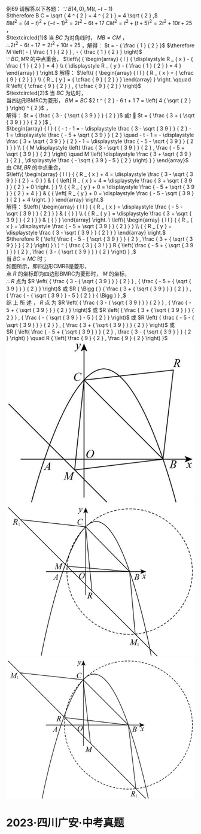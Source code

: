 例69 请解答以下各题：
$\because B ( 4 , 0 ) , M ( t , - t - 1 )$   
$\therefore B C = \sqrt { 4 ^ { 2 } + 4 ^ { 2 } } = 4 \sqrt { 2 } ,$   
$B M ^ { 2 } = \left( 4 - t \right) ^ { 2 } + \left( - t - 1 \right) ^ { 2 } = 2 t ^ { 2 } - 6 t + 1 7 { } ~ C M ^ { 2 } = t ^ { 2 } + \left( t + 5 \right) ^ { 2 } = 2 t ^ { 2 } + 1 0 t + 2 5$ ，  
$\textcircled{1}$ 当 $B C$ 为对角线时， $M B = C M$ ，  
$\therefore 2 t ^ { 2 } - 6 t + 1 7 = 2 t ^ { 2 } + 1 0 t + 2 5$ ，解得： $t = - { \frac { 1 } { 2 } }$ $\therefore M \left( - { \frac { 1 } { 2 } } , - { \frac { 1 } { 2 } } \right)$   
∵ $B C , M R$ 的中点重合， $\left\{ { \begin{array} { l } { \displaystyle R _ { x } - { \frac { 1 } { 2 } } = 4 } \\ { \displaystyle R _ { y } - { \frac { 1 } { 2 } } = 4 } \end{array} } \right.$ 解得： $\left\{ { \begin{array} { l l } { R _ { x } = { \cfrac { 9 } { 2 } } } \\ { R _ { y } = { \cfrac { 9 } { 2 } } } \end{array} } \right. \qquad R \left( { \cfrac { 9 } { 2 } } , { \cfrac { 9 } { 2 } } \right)$   
$\textcircled{2}$ 当 $B C$ 为边时，  
当四边形BMRC为菱形， $B M = B C$ $2 t ^ { 2 } - 6 t + 1 7 = \left( 4 { \sqrt { 2 } } \right) ^ { 2 }$ ，  
解得： $t = { \frac { 3 - { \sqrt { 3 9 } } } { 2 } }$ 或t  $t = { \frac { 3 + { \sqrt { 3 9 } } } { 2 } }$ ,  
$\begin{array} { l } { { - t - 1 = - \displaystyle \frac { 3 - \sqrt { 3 9 } } { 2 } - 1 = \displaystyle \frac { - 5 + \sqrt { 3 9 } } { 2 } \quad - t - 1 = - \displaystyle \frac { 3 + \sqrt { 3 9 } } { 2 } - 1 = \displaystyle \frac { - 5 - \sqrt { 3 9 } } { 2 } } } \\ { { M \displaystyle \left( \frac { 3 - \sqrt { 3 9 } } { 2 } , \frac { - 5 + \sqrt { 3 9 } } { 2 } \right) \quad M \left( \displaystyle \frac { 3 + \sqrt { 3 9 } } { 2 } , \displaystyle \frac { - \sqrt { 3 9 } - 5 } { 2 } \right) } } \end{array}$ 由 $C M , B R$ 的中点重合，  
$\left\{ \begin{array} { l l } { { R _ { x } + 4 = \displaystyle \frac { 3 - \sqrt { 3 9 } } { 2 } + 0 } } & { { \left[ R _ { x } + 4 = \displaystyle \frac { 3 + \sqrt { 3 9 } } { 2 } + 0 \right. } } \\ { { R _ { y } + 0 = \displaystyle \frac { - 5 + \sqrt { 3 9 } } { 2 } + 4 } } & { { \left[ R _ { y } + 0 = \displaystyle \frac { - 5 - \sqrt { 3 9 } } { 2 } + 4 \right. } } \end{array} \right.$   
解得： $\left\{ \begin{array} { l l } { { R _ { x } = \displaystyle \frac { - 5 - \sqrt { 3 9 } } { 2 } } } & { { } } \\ { { R _ { y } = \displaystyle \frac { 3 + \sqrt { 3 9 } } { 2 } } } & { { } } \end{array} \right. \ \left\{ \begin{array} { l l } { { R _ { x } = \displaystyle \frac { - 5 + \sqrt { 3 9 } } { 2 } } } \\ { { R _ { y } = \displaystyle \frac { 3 - \sqrt { 3 9 } } { 2 } } } \end{array} \right.$   
$\therefore R { \left( \frac { - 5 - { \sqrt { 3 9 } } } { 2 } , \frac { 3 + { \sqrt { 3 9 } } } { 2 } \right) } \ ) ^ { \frac { 3 } { 3 ! } } R { \left( \frac { - 5 + { \sqrt { 3 9 } } } { 2 } , \frac { 3 - { \sqrt { 3 9 } } } { 2 } \right) } ,$   
当 $B C = M C$ 时；  
如图所示，即四边形CMRB是菱形，  
点 $R$ 的坐标即为四边形BMRC为菱形时， $M$ 的坐标，  
∴ $R$ 点为 $R \left( { \frac { 3 - { \sqrt { 3 9 } } } { 2 } } , { \frac { - 5 + { \sqrt { 3 9 } } } { 2 } } \right)$ 或 $R { \Bigg ( } { \frac { 3 + { \sqrt { 3 9 } } } { 2 } } , { \frac { - { \sqrt { 3 9 } } - 5 } { 2 } } { \Bigg ) } ,$   
综 上 所 述 ， $R$ 点 为 $R \left( { \frac { 3 - { \sqrt { 3 9 } } } { 2 } } , { \frac { - 5 + { \sqrt { 3 9 } } } { 2 } } \right)$ 或 $R \left( { \frac { 3 + { \sqrt { 3 9 } } } { 2 } } , { \frac { - { \sqrt { 3 9 } } - 5 } { 2 } } \right)$ 或 $R \left( { \frac { - 5 - { \sqrt { 3 9 } } } { 2 } } , { \frac { 3 + { \sqrt { 3 9 } } } { 2 } } \right)$ 或  
$R { \left( \frac { - 5 + { \sqrt { 3 9 } } } { 2 } , \frac { 3 - { \sqrt { 3 9 } } } { 2 } \right) } \quad R { \left( \frac { 9 } { 2 } , \frac { 9 } { 2 } \right) }$
![](<../../qs_image_DB/专题3-2_一网打尽14类·二次函数的存在性问题（解析版）_/f305531f863bb06c6587aaebb861c070550f83b2e457e896c6da47b4889451bc.jpg>)
![](<../../qs_image_DB/专题3-2_一网打尽14类·二次函数的存在性问题（解析版）_/9ca635a29cd7e221cd9d5ece388d1949504c84299b83b29e12dda73c0975d261.jpg>)
![](<../../qs_image_DB/专题3-2_一网打尽14类·二次函数的存在性问题（解析版）_/7551572579ee8597dc80fb6285c792b1e2709c58a22cd9226b5f518cf3990fa3.jpg>)
# 2023·四川广安·中考真题
